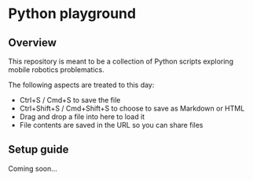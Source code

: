 # Python playground

## Overview
This repository is meant to be a collection of Python scripts exploring mobile
robotics problematics.

The following aspects are treated to this day:

 * Ctrl+S / Cmd+S to save the file
 * Ctrl+Shift+S / Cmd+Shift+S to choose to save as Markdown or HTML
 * Drag and drop a file into here to load it
 * File contents are saved in the URL so you can share files

## Setup guide
Coming soon...
